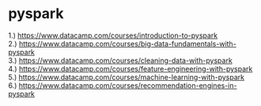 # pyspark

1.) https://www.datacamp.com/courses/introduction-to-pyspark<br>
2.) https://www.datacamp.com/courses/big-data-fundamentals-with-pyspark<br>
3.) https://www.datacamp.com/courses/cleaning-data-with-pyspark<br>
4.) https://www.datacamp.com/courses/feature-engineering-with-pyspark<br>
5.) https://www.datacamp.com/courses/machine-learning-with-pyspark<br>
6.) https://www.datacamp.com/courses/recommendation-engines-in-pyspark<br>
